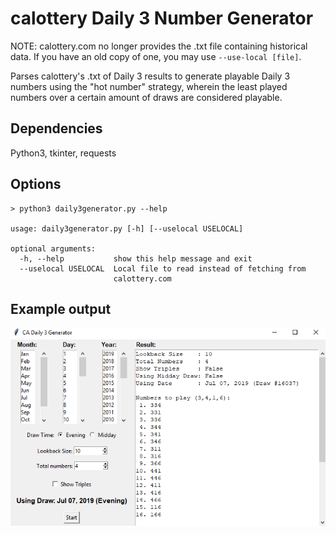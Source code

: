 # calottery Daily 3 Number Generator

NOTE: calottery.com no longer provides the .txt file containing historical data. If you have an old copy of one, you may use ```--use-local [file]```.

Parses calottery's .txt of Daily 3 results to generate playable Daily 3 numbers using the "hot number" strategy, wherein the least played numbers over a certain amount of draws are considered playable.

## Dependencies

Python3, tkinter, requests

## Options

```
> python3 daily3generator.py --help

usage: daily3generator.py [-h] [--uselocal USELOCAL]

optional arguments:
  -h, --help           show this help message and exit
  --uselocal USELOCAL  Local file to read instead of fetching from
                       calottery.com

```

## Example output
![Example Output](imgs/example.png "Output")
